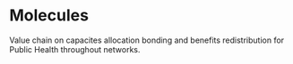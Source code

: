 # Molecules
Value chain on capacites allocation bonding and benefits redistribution for Public Health throughout networks.
